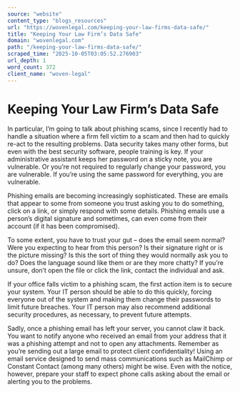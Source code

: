 ```yaml
---
source: "website"
content_type: "blogs_resources"
url: "https://wovenlegal.com/keeping-your-law-firms-data-safe/"
title: "Keeping Your Law Firm’s Data Safe"
domain: "wovenlegal.com"
path: "/keeping-your-law-firms-data-safe/"
scraped_time: "2025-10-05T03:05:52.276903"
url_depth: 1
word_count: 372
client_name: "woven-legal"
---
```


# Keeping Your Law Firm’s Data Safe

In particular, I’m going to talk about phishing scams, since I recently had to handle a situation where a firm fell victim to a scam and then had to quickly re-act to the resulting problems. Data security takes many other forms, but even with the best security software, people training is key. If your administrative assistant keeps her password on a sticky note, you are vulnerable. Or you’re not required to regularly change your password, you are vulnerable. If you’re using the same password for everything, you are vulnerable.

Phishing emails are becoming increasingly sophisticated. These are emails that appear to some from someone you trust asking you to do something, click on a link, or simply respond with some details. Phishing emails use a person’s digital signature and sometimes, can even come from their account (if it has been compromised).

To some extent, you have to trust your gut – does the email seem normal? Were you expecting to hear from this person? Is their signature right or is the picture missing? Is this the sort of thing they would normally ask you to do? Does the language sound like them or are they more chatty? If you’re unsure, don’t open the file or click the link, contact the individual and ask.

If your office falls victim to a phishing scam, the first action item is to secure your system. Your IT person should be able to do this quickly, forcing everyone out of the system and making them change their passwords to limit future breaches. Your IT person may also recommend additional security procedures, as necessary, to prevent future attempts.

Sadly, once a phishing email has left your server, you cannot claw it back. You want to notify anyone who received an email from your address that it was a phishing attempt and not to open any attachments. Remember as you’re sending out a large email to protect client confidentiality! Using an email service designed to send mass communications such as MailChimp or Constant Contact (among many others) might be wise. Even with the notice, however, prepare your staff to expect phone calls asking about the email or alerting you to the problems.